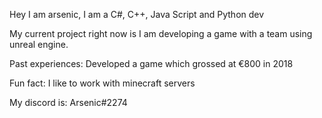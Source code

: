 Hey I am arsenic,
I am a C#, C++, Java Script and Python dev

My current project right now is I am developing a game with a team using unreal engine. 

Past experiences: Developed a game which grossed at €800 in 2018

Fun fact: I like to work with minecraft servers

My discord is: Arsenic#2274

